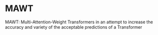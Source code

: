 # MAWT
MAWT: Multi-Attention-Weight Transformers in an attempt to increase the accuracy and variety of the acceptable predictions of a Transformer
